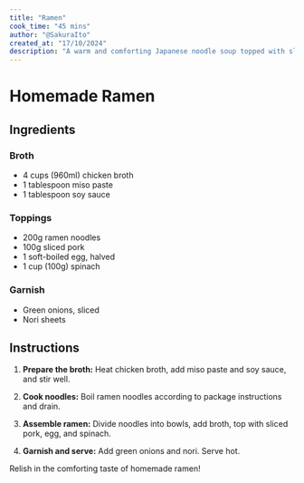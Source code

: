 ```yaml
---
title: "Ramen"
cook_time: "45 mins"
author: "@SakuraIto"
created_at: "17/10/2024"
description: "A warm and comforting Japanese noodle soup topped with sliced pork, egg, and vegetables, a perfect meal for any season."
---
```


# Homemade Ramen

## Ingredients

### Broth

- 4 cups (960ml) chicken broth
- 1 tablespoon miso paste
- 1 tablespoon soy sauce

### Toppings

- 200g ramen noodles
- 100g sliced pork
- 1 soft-boiled egg, halved
- 1 cup (100g) spinach

### Garnish

- Green onions, sliced
- Nori sheets

## Instructions

1. **Prepare the broth:** Heat chicken broth, add miso paste and soy sauce, and stir well.

2. **Cook noodles:** Boil ramen noodles according to package instructions and drain.

3. **Assemble ramen:** Divide noodles into bowls, add broth, top with sliced pork, egg, and spinach.

4. **Garnish and serve:** Add green onions and nori. Serve hot.

Relish in the comforting taste of homemade ramen!